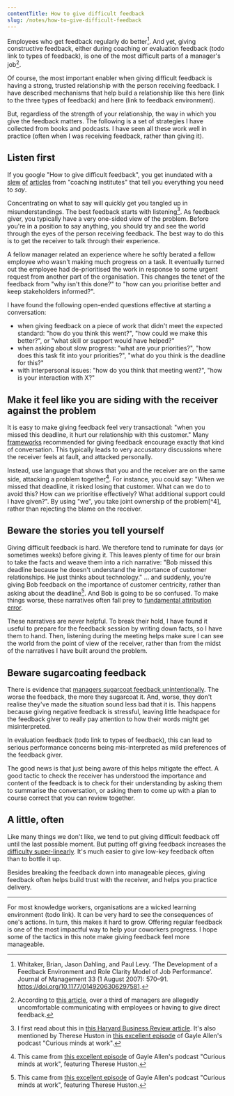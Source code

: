 ```yaml
---
contentTitle: How to give difficult feedback
slug: /notes/how-to-give-difficult-feedback
---
```


Employees who get feedback regularly do better[^1]. And yet, giving constructive feedback, either during coaching or evaluation feedback (todo link to types of feedback), is one of the most difficult parts of a manager's job[^2].

Of course, the most important enabler when giving difficult feedback is having a strong, trusted relationship with the person receiving feedback. I have described mechanisms that help build a relationship like this here (link to the three types of feedback) and here (link to feedback environment).

But, regardless of the strength of your relationship, the way in which you give the feedback matters. The following is a set of strategies I have collected from books and podcasts. I have seen all these work well in practice (often when I was receiving feedback, rather than giving it).

## Listen first

If you google "How to give difficult feedback", you get inundated with a [slew](https://www.thebalancecareers.com/how-to-give-negative-feedback-properly-2275334) [of](https://www.forbes.com/sites/ashiraprossack1/2018/08/31/how-to-give-negative-feedback-more-effectively/) [articles](https://www.caba.org.uk/help-and-guides/information/how-give-difficult-feedback-work) from "coaching institutes" that tell you everything you need to _say_.

Concentrating on what to say will quickly get you tangled up in misunderstandings. The best feedback starts with listening[^3]. As feedback giver, you typically have a very one-sided view of the problem. Before you're in a position to say anything, you should try and see the world through the eyes of the person receiving feedback. The best way to do this is to get the receiver to talk through their experience.

A fellow manager related an experience where he softly berated a fellow employee who wasn't making much progress on a task. It eventually turned out the employee had de-prioritised the work in response to some urgent request from another part of the organisation. This changes the tenet of the feedback from "why isn't this done?" to "how can you prioritise better and keep stakeholders informed?".

I have found the following open-ended questions effective at starting a conversation:
- when giving feedback on a piece of work that didn't meet the expected standard: "how do you think this went?", "how could we make this better?", or "what skill or support would have helped?"
- when asking about slow progress: "what are your priorities?", "how does this task fit into your priorities?", "what do you think is the deadline for this?"
- with interpersonal issues: "how do you think that meeting went?", "how is your interaction with X?"

## Make it feel like you are siding with the receiver against the problem

It is easy to make giving feedback feel very transactional: "when you missed this deadline, it hurt our relationship with this customer." Many [frameworks](https://medium.com/pm101/the-situation-behavior-impact-feedback-framework-e20ce52c9357#:~:text=SBI%20stands%20for%20the%20Situation,%2C%20and%20action%2Doriented%20feedback.&text=To%20finalize%20it%2C%20you'll,the%20impact%20of%20their%20actions.) recommended for giving feedback encourage exactly that kind of conversation. This typically leads to very accusatory discussions where the receiver feels at fault, and attacked personally.

Instead, use language that shows that you and the receiver are on the same side, attacking a problem together[^6]. For instance, you could say: "When we missed that deadline, it risked losing that customer. What can we do to avoid this? How can we prioritise effectively? What additional support could I have given?". By using "we", you take joint ownership of the problem[^4], rather than rejecting the blame on the receiver.

## Beware the stories you tell yourself

Giving difficult feedback is hard. We therefore tend to ruminate for days (or sometimes weeks) before giving it. This leaves plenty of time for our brain to take the facts and weave them into a rich narrative: "Bob missed this deadline because he doesn't understand the importance of customer relationships. He just thinks about technology." ... and suddenly, you're giving Bob feedback on the importance of customer centricity, rather than asking about the deadline[^7]. And Bob is going to be so confused. To make things worse, these narratives often fall prey to [fundamental attribution error](https://en.wikipedia.org/wiki/Fundamental_attribution_error).

These narratives are never helpful. To break their hold, I have found it useful to prepare for the feedback session by writing down facts, so I have them to hand. Then, listening during the meeting helps make sure I can see the world from the point of view of the receiver, rather than from the midst of the narratives I have built around the problem.

## Beware sugarcoating feedback

There is evidence that [managers sugarcoat feedback unintentionally](https://hbr.org/2019/10/are-you-sugarcoating-your-feedback-without-realizing-it). The worse the feedback, the more they sugarcoat it. And, worse, they don't realise they've made the situation sound less bad that it is. This happens because giving negative feedback is stressful, leaving little headspace for the feedback giver to really pay attention to how their words might get misinterpreted.

In evaluation feedback (todo link to types of feedback), this can lead to serious performance concerns being mis-interpreted as mild preferences of the feedback giver.

The good news is that just being aware of this helps mitigate the effect. A good tactic to check the receiver has understood the importance and content of the feedback is to check for their understanding by asking them to summarise the conversation, or asking them to come up with a plan to course correct that you can review together.

## A little, often

Like many things we don't like, we tend to put giving difficult feedback off until the last possible moment. But putting off giving feedback increases the [difficulty super-linearly](https://martinfowler.com/bliki/FrequencyReducesDifficulty.html). It's much easier to give low-key feedback often than to bottle it up.

Besides breaking the feedback down into manageable pieces, giving feedback often helps build trust with the receiver, and helps you practice delivery.

---

For most knowledge workers, organisations are a wicked learning environment (todo link). It can be very hard to see the consequences of one's actions. In turn, this makes it hard to grow. Offering regular feedback is one of the most impactful way to help your coworkers progress. I hope some of the tactics in this note make giving feedback feel more manageable.

[^1]: Whitaker, Brian, Jason Dahling, and Paul Levy. ‘The Development of a Feedback Environment and Role Clarity Model of Job Performance’. Journal of Management 33 (1 August 2007): 570–91. https://doi.org/10.1177/0149206306297581.
[^2]: According to [this article]( https://hbr.org/2016/03/two-thirds-of-managers-are-uncomfortable-communicating-with-employees?cm_mmc=email-_-newsletter-_-management_tip-_-tip_date&referral=00203&utm_source=newsletter_management_tip&utm_medium=email&utm_campaign=tip_date), over a third of managers are allegedly uncomfortable communicating with employees or having to give direct feedback.
[^3]: I first read about this in [this Harvard Business Review article](https://hbr.org/2016/03/two-thirds-of-managers-are-uncomfortable-communicating-with-employees?cm_mmc=email-_-newsletter-_-management_tip-_-tip_date&referral=00203&utm_source=newsletter_management_tip&utm_medium=email&utm_campaign=tip_date). It's also mentioned by Therese Huston in [this excellent episode](https://www.gayleallen.net/cm-183-therese-huston-on-getting-feedback-right/) of Gayle Allen's podcast "Curious minds at work".
[^6]: This came from [this excellent episode](https://www.gayleallen.net/cm-183-therese-huston-on-getting-feedback-right/) of Gayle Allen's podcast "Curious minds at work", featuring Therese Huston.
[^7]: This came from [this excellent episode](https://www.gayleallen.net/cm-183-therese-huston-on-getting-feedback-right/) of Gayle Allen's podcast "Curious minds at work", featuring Therese Huston.
